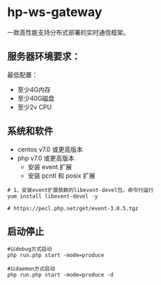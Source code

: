 # hp-ws-gateway
一款高性能支持分布式部署的实时通信框架。

## 服务器环境要求：

最低配置：
- 至少4G内存
- 至少40G磁盘
- 至少2v CPU

## 系统和软件

- centos v7.0 或更高版本
- php v7.0 或更高版本
    - 安装 event 扩展
    - 安装 pcntl 和 posix 扩展

```
# 1、安装event扩展依赖的libevent-devel包，命令行运行
yum install libevent-devel -y

# https://pecl.php.net/get/event-3.0.5.tgz
```


## 启动停止

```
#以debug方式启动
php run.php start -mode=produce

#以daemon方式启动
php run.php start -mode=produce -d
```
